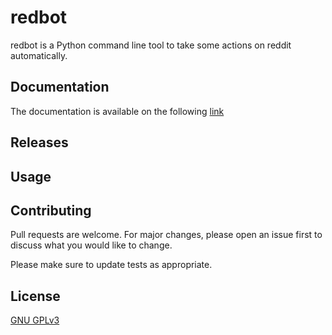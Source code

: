 # redbot

redbot is a Python command line tool to take some actions on reddit automatically.

## Documentation

The documentation is available on the following [link](https://fabquenneville.github.io/redbot/)

## Releases


## Usage


## Contributing
Pull requests are welcome. For major changes, please open an issue first to discuss what you would like to change.

Please make sure to update tests as appropriate.

## License
[GNU GPLv3](https://choosealicense.com/licenses/gpl-3.0/)